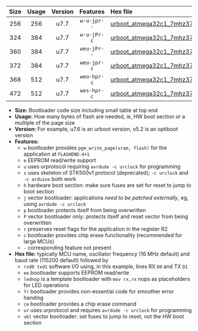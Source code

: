 |Size|Usage|Version|Features|Hex file|
|:-:|:-:|:-:|:-:|:--|
|256|256|u7.7|`w-u-jpr--`|[urboot_atmega32c1_7mhz3728_115200bps_rxb0_txb1_ur_vbl.hex](https://raw.githubusercontent.com/stefanrueger/urboot.hex/main/mcus/atmega32c1/fcpu_7mhz3728/115200_bps/urboot_atmega32c1_7mhz3728_115200bps_rxb0_txb1_ur_vbl.hex)|
|324|384|u7.7|`w-u-jPr-c`|[urboot_atmega32c1_7mhz3728_115200bps_rxb0_txb1_lednop_fr_ce_ur_vbl.hex](https://raw.githubusercontent.com/stefanrueger/urboot.hex/main/mcus/atmega32c1/fcpu_7mhz3728/115200_bps/urboot_atmega32c1_7mhz3728_115200bps_rxb0_txb1_lednop_fr_ce_ur_vbl.hex)|
|360|384|u7.7|`weu-jPr--`|[urboot_atmega32c1_7mhz3728_115200bps_rxb0_txb1_ee_lednop_fr_ur_vbl.hex](https://raw.githubusercontent.com/stefanrueger/urboot.hex/main/mcus/atmega32c1/fcpu_7mhz3728/115200_bps/urboot_atmega32c1_7mhz3728_115200bps_rxb0_txb1_ee_lednop_fr_ur_vbl.hex)|
|372|384|u7.7|`weu-jpr-c`|[urboot_atmega32c1_7mhz3728_115200bps_rxb0_txb1_ee_lednop_fr_ce_ur_vbl.hex](https://raw.githubusercontent.com/stefanrueger/urboot.hex/main/mcus/atmega32c1/fcpu_7mhz3728/115200_bps/urboot_atmega32c1_7mhz3728_115200bps_rxb0_txb1_ee_lednop_fr_ce_ur_vbl.hex)|
|368|512|u7.7|`weu-hpr-c`|[urboot_atmega32c1_7mhz3728_115200bps_rxb0_txb1_ee_lednop_fr_ce_ur.hex](https://raw.githubusercontent.com/stefanrueger/urboot.hex/main/mcus/atmega32c1/fcpu_7mhz3728/115200_bps/urboot_atmega32c1_7mhz3728_115200bps_rxb0_txb1_ee_lednop_fr_ce_ur.hex)|
|472|512|u7.7|`wes-hpr-c`|[urboot_atmega32c1_7mhz3728_115200bps_rxb0_txb1_ee_lednop_fr_ce.hex](https://raw.githubusercontent.com/stefanrueger/urboot.hex/main/mcus/atmega32c1/fcpu_7mhz3728/115200_bps/urboot_atmega32c1_7mhz3728_115200bps_rxb0_txb1_ee_lednop_fr_ce.hex)|

- **Size:** Bootloader code size including small table at top end
- **Usage:** How many bytes of flash are needed, ie, HW boot section or a multiple of the page size
- **Version:** For example, u7.6 is an urboot version, o5.2 is an optiboot version
- **Features:**
  + `w` bootloader provides `pgm_write_page(sram, flash)` for the application at `FLASHEND-4+1`
  + `e` EEPROM read/write support
  + `u` uses urprotocol requiring `avrdude -c urclock` for programming
  + `s` uses skeleton of STK500v1 protocol (deprecated); `-c urclock` and `-c arduino` both work
  + `h` hardware boot section: make sure fuses are set for reset to jump to boot section
  + `j` vector bootloader: applications *need to be patched externally*, eg, using `avrdude -c urclock`
  + `p` bootloader protects itself from being overwritten
  + `P` vector bootloader only: protects itself and reset vector from being overwritten
  + `r` preserves reset flags for the application in the register R2
  + `c` bootloader provides chip erase functionality (recommended for large MCUs)
  + `-` corresponding feature not present
- **Hex file:** typically MCU name, oscillator frequency (16 MHz default) and baud rate (115200 default) followed by
  + `rxd0 txd1` software I/O using, in this example, lines RX `D0` and TX `D1`
  + `ee` bootloader supports EEPROM read/write
  + `lednop` is a template bootloader with `mov rx,rx` nops as placeholders for LED operations
  + `fr` bootloader provides non-essential code for smoother error handing
  + `ce` bootloader provides a chip erase command
  + `ur` uses urprotocol and requires `avrdude -c urclock` for programming
  + `vbl` vector bootloader: set fuses to jump to reset, not the HW boot section
